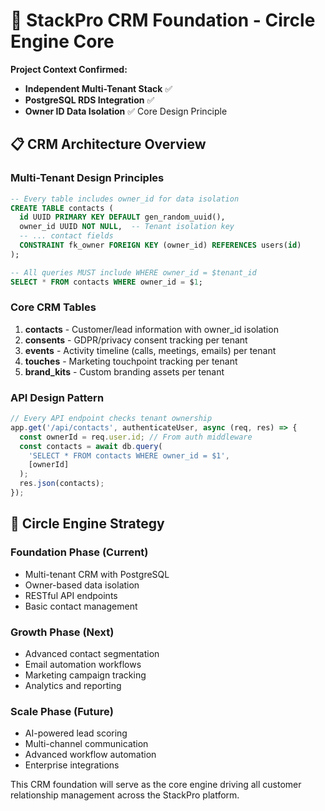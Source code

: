 # 🎯 StackPro CRM Foundation - Circle Engine Core

**Project Context Confirmed:**
- **Independent Multi-Tenant Stack** ✅ 
- **PostgreSQL RDS Integration** ✅
- **Owner ID Data Isolation** ✅ Core Design Principle

## 📋 CRM Architecture Overview

### **Multi-Tenant Design Principles**
```sql
-- Every table includes owner_id for data isolation
CREATE TABLE contacts (
  id UUID PRIMARY KEY DEFAULT gen_random_uuid(),
  owner_id UUID NOT NULL,  -- Tenant isolation key
  -- ... contact fields
  CONSTRAINT fk_owner FOREIGN KEY (owner_id) REFERENCES users(id)
);

-- All queries MUST include WHERE owner_id = $tenant_id
SELECT * FROM contacts WHERE owner_id = $1;
```

### **Core CRM Tables**
1. **contacts** - Customer/lead information with owner_id isolation
2. **consents** - GDPR/privacy consent tracking per tenant  
3. **events** - Activity timeline (calls, meetings, emails) per tenant
4. **touches** - Marketing touchpoint tracking per tenant
5. **brand_kits** - Custom branding assets per tenant

### **API Design Pattern**
```javascript
// Every API endpoint checks tenant ownership
app.get('/api/contacts', authenticateUser, async (req, res) => {
  const ownerId = req.user.id; // From auth middleware
  const contacts = await db.query(
    'SELECT * FROM contacts WHERE owner_id = $1', 
    [ownerId]
  );
  res.json(contacts);
});
```

## 🎯 Circle Engine Strategy

### **Foundation Phase** (Current)
- Multi-tenant CRM with PostgreSQL
- Owner-based data isolation
- RESTful API endpoints
- Basic contact management

### **Growth Phase** (Next)
- Advanced contact segmentation
- Email automation workflows
- Marketing campaign tracking
- Analytics and reporting

### **Scale Phase** (Future)
- AI-powered lead scoring
- Multi-channel communication
- Advanced workflow automation
- Enterprise integrations

This CRM foundation will serve as the core engine driving all customer relationship management across the StackPro platform.
